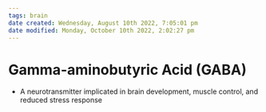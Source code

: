 ```yaml
---
tags: brain
date created: Wednesday, August 10th 2022, 7:05:01 pm
date modified: Monday, October 10th 2022, 2:02:27 pm
---
```


# Gamma-aminobutyric Acid (GABA)
- A neurotransmitter implicated in brain development, muscle control, and reduced stress response



